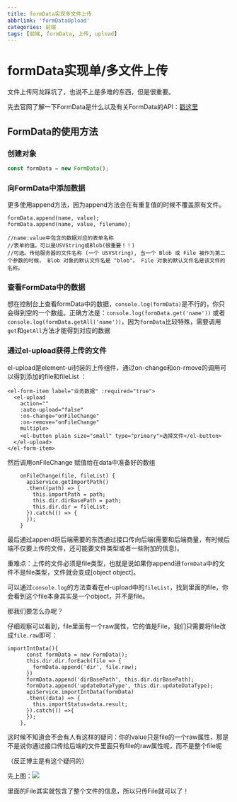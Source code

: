 ```yaml
---
title: formData实现多文件上传
abbrlink: 'formDataUpload'
categories: 前端
tags: [前端, formData, 上传, upload]
---
```

# formData实现单/多文件上传

文件上传阿龙踩坑了，也说不上是多难的东西，但是很重要。

先去官网了解一下FormData是什么以及有关FormData的API：[戳这里](https://developer.mozilla.org/zh-CN/docs/Web/API/FormData)

## FormData的使用方法

### 创建对象

```javascript
const formData = new FormData();
```

### 向FormData中添加数据

更多使用append方法，因为append方法会在有重复值的时候不覆盖原有文件。

```
formData.append(name, value);
formData.append(name, value, filename);

//name:value中包含的数据对应的表单名称
//表单的值。可以是USVString或Blob(很重要！！)
//可选。传给服务器的文件名称 (一个 USVString), 当一个 Blob 或 File 被作为第二个参数的时候， Blob 对象的默认文件名是 "blob"。 File 对象的默认文件名是该文件的名称。
```

### 查看FormData中的数据

想在控制台上查看formData中的数据，`console.log(formData)`是不行的，你只会得到空的一个数组。正确方法是：`console.log(formData.get('name'))` 或者 `console.log(formData.getAll('name'))`，因为`formData`比较特殊，需要调用`get`和`getAll`方法才能得到对应的数据

### 通过el-upload获得上传的文件

el-upload是element-ui封装的上传组件，通过on-change和on-rmove的调用可以得到添加的file和fileList ：

```
<el-form-item label="业务数据" :required="true">
  <el-upload
    action=""
    :auto-upload="false"
    :on-change="onFileChange"
    :on-remove="onFileChange"
    multiple>
    <el-button plain size="small" type="primary">选择文件</el-button>
  </el-upload>
</el-form-item>
```

然后调用onFileChange 赋值给在data中准备好的数组

```
    onFileChange(file, fileList) {
      apiService.getImportPath()
      .then((path) => {
        this.importPath = path;
        this.dir.dirBasePath = path;
        this.dir.dir = fileList;
      }).catch(() => {
      });
    }
```

最后通过append将后端需要的东西通过接口传向后端(需要和后端商量，有时候后端不仅要上传的文件，还可能要文件类型或者一些附加的信息)。

重难点：上传的文件必须是file类型，也就是说如果你append进`formData`中的文件不是file类型，文件就会变成[object object]。

可以通过`console.log`的方法查看在el-upload中的`fileList`，找到里面的file，你会看到这个file本身其实是一个object，并不是file。

那我们要怎么办呢？

仔细观察可以看到，file里面有一个raw属性，它的值是File，我们只需要将file改成`file.raw`即可：

```
importIntData(){
      const formData = new FormData();
      this.dir.dir.forEach(file => {
        formData.append('dir', file.raw);
      })
      formData.append('dirBasePath', this.dir.dirBasePath);
      formData.append('updateDataType', this.dir.updateDataType);
      apiService.importIntData(formData)
      .then((data) => {
        this.importStatus=data.result;
      }).catch(() =>{
      });
    },
```

这时候不知道会不会有人有这样的疑问：你的value只是file的一个raw属性，那是不是说你通过接口传给后端的文件里面只有file的raw属性呢，而不是整个file呢

（反正博主是有这个疑问的）

先上图：![](C:\Users\86139\Desktop\md文档\image\fileRaw.png)

里面的File其实就包含了整个文件的信息，所以只传File就可以了！